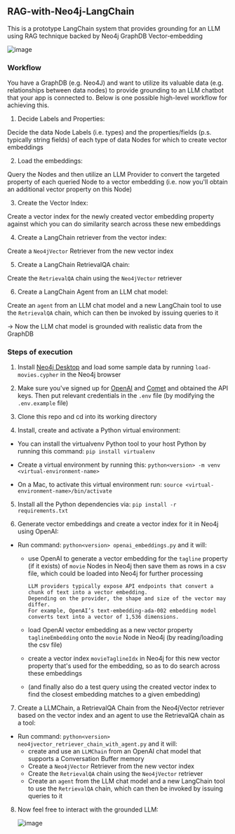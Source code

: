 ## RAG-with-Neo4j-LangChain
This is a prototype LangChain system that provides grounding for an LLM using RAG technique backed by Neo4j GraphDB Vector-embedding

![image](https://github.com/HarveyYifanLi/RAG-with-Neo4j-LangChain/assets/17951024/f366ed80-b347-4862-924b-dba72f88f0c5)


### Workflow
  You have a GraphDB (e.g. Neo4J) and want to utilize its valuable data (e.g. relationships between data nodes) to provide grounding to
  an LLM chatbot that your app is connected to. Below is one possible high-level workflow for achieving this.
  
  1. Decide Labels and Properties:
  
  Decide the data Node Labels (i.e. types) and the properties/fields (p.s. typically string fields) of each type of data Nodes for which to create vector embeddings
  
  2. Load the embeddings:
  
  Query the Nodes and then utilize an LLM Provider to convert the targeted property of each queried Node to a vector embedding (i.e. now you'll obtain an additional vector property on this Node)
  
  3. Create the Vector Index:
  
  Create a vector index for the newly created vector embedding property against which you can do similarity search across these new embeddings
  
  4. Create a LangChain retriever from the vector index:
  
  Create a `Neo4jVector` Retriever from the new vector index
  
  5. Create a LangChain RetrievalQA chain:
  
  Create the `RetrievalQA` chain using the `Neo4jVector` retriever
  
  6. Create a LangChain Agent from an LLM chat model:
  
  Create an `agent` from an LLM chat model and a new LangChain tool to use the `RetrievalQA` chain, which can then be invoked by issuing queries to it
  
  -> Now the LLM chat model is grounded with realistic data from the GraphDB

### Steps of execution
  1. Install [Neo4j Desktop](https://neo4j.com/download/) and load some sample data by running `load-movies.cypher` in the Neo4j browser

  2. Make sure you've signed up for [OpenAI](https://openai.com/blog/openai-api) and [Comet](https://www.comet.com/signup?utm_source=mit_dl&utm_medium=partner&utm_content=github) and obtained the API keys.
Then put relevant credentials in the `.env` file (by modifying the `.env.example` file)
   
  3. Clone this repo and cd into its working directory
   
  4. Install, create and activate a Python virtual environment:
     
   - You can install the virtualvenv Python tool to your host Python by running this command: `pip install virtualenv`
   
   - Create a virtual environment by running this: `python<version> -m venv <virtual-environment-name>`
   
   - On a Mac, to activate this virtual environment run: `source <virtual-environment-name>/bin/activate`

  5. Install all the Python dependencies via: `pip install -r requirements.txt`

  6. Generate vector embeddings and create a vector index for it in Neo4j using OpenAI:
     
   - Run command: `python<version> openai_embeddings.py` and it will:
     - use OpenAI to generate a vector embedding for the `tagline` property (if it exists) of `movie` Nodes in Neo4j then save them as rows in a csv file, which could be loaded into Neo4j for further processing
       
       ```
       LLM providers typically expose API endpoints that convert a chunk of text into a vector embedding.
       Depending on the provider, the shape and size of the vector may differ.
       For example, OpenAI’s text-embedding-ada-002 embedding model converts text into a vector of 1,536 dimensions.
        ```

     - load OpenAI vector embedding as a new vector property `taglineEmbedding` onto the `movie` Node in Neo4j (by reading/loading the csv file)
     - create a vector index `movieTaglineIdx` in Neo4j for this new vector property that's used for the embedding, so as to do search across these embeddings
     - (and finally also do a test query using the created vector index to find the closest embedding matches to a given embedding)

  7. Create a LLMChain, a RetrievalQA Chain from the Neo4jVector retriever based on the vector index and an agent to use the RetrievalQA chain as a tool:

   - Run command: `python<version> neo4jvector_retriever_chain_with_agent.py` and it will:
      - create and use an `LLMChain` from an OpenAI chat model that supports a Conversation Buffer memory
      - Create a `Neo4jVector` Retriever from the new vector index
      - Create the `RetrievalQA` chain using the `Neo4jVector` retriever
      - Create an `agent` from the LLM chat model and a new LangChain tool to use the `RetrievalQA` chain, which can then be invoked by issuing queries to it

  8. Now feel free to interact with the grounded LLM:

      ![image](https://github.com/HarveyYifanLi/RAG-with-Neo4j-LangChain/assets/17951024/eacede0f-1e47-44f0-b57a-42d1127359a5)


  
